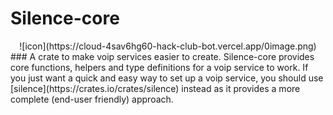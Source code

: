 # Silence-core
<center>
    ![icon](https://cloud-4sav6hg60-hack-club-bot.vercel.app/0image.png)
</center>
### A crate to make voip services easier to create.
Silence-core provides core functions, helpers and type definitions for a voip service to work.
If you just want a quick and easy way to set up a voip service, you should use [silence](https://crates.io/crates/silence) instead as it provides a more complete (end-user friendly) approach.